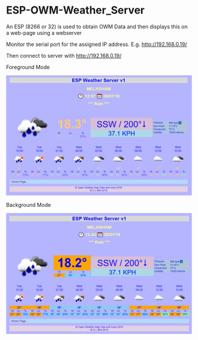 # ESP-OWM-Weather_Server
An ESP (8266 or 32) is used to obtain OWM Data and then displays this on a web-page using a webserver

Monitor the serial port for the assigned IP address. E.g. http://192.168.0.19/

Then connect to server with http://192.168.0.19/

Foreground Mode

![alt_text, width="200"](/Screen-Fmode.jpg)


Background Mode

![alt_text, width="200"](/Screen-Bmode.jpg)
